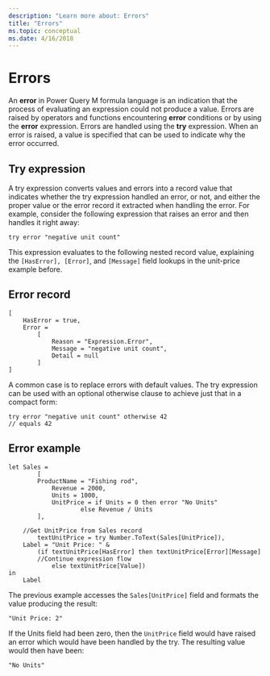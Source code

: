 ```yaml
---
description: "Learn more about: Errors"
title: "Errors"
ms.topic: conceptual
ms.date: 4/16/2018
---
```

# Errors

An **error** in Power Query M formula language is an indication that the process of evaluating an expression could not produce a value. Errors are raised by operators and functions encountering **error** conditions or by using the **error** expression. Errors are handled using the **try** expression. When an error is raised, a value is specified that can be used to indicate why the error occurred.  
  
## Try expression

A try expression converts values and errors into a record value that indicates whether the try expression handled an error, or not, and either the proper value or the error record it extracted when handling the error. For example, consider the following expression that raises an error and then handles it right away:  
  
```powerquery-m
try error "negative unit count"  
```

This expression evaluates to the following nested record value, explaining the `[HasError], [Error]`, and `[Message]` field lookups in the unit-price example before.  
  
## Error record  
  
```powerquery-m
[  
    HasError = true,  
    Error =  
        [  
            Reason = "Expression.Error",  
            Message = "negative unit count",  
            Detail = null  
        ]  
]  
```

A common case is to replace errors with default values. The try expression can be used with an optional otherwise clause to achieve just that in a compact form:  
  
```powerquery-m
try error "negative unit count" otherwise 42   
// equals 42  
```  
  
## Error example  
  
```powerquery-m
let Sales =  
        [  
        ProductName = "Fishing rod",   
            Revenue = 2000,  
            Units = 1000,  
            UnitPrice = if Units = 0 then error "No Units"  
                    else Revenue / Units  
        ],  
  
    //Get UnitPrice from Sales record  
        textUnitPrice = try Number.ToText(Sales[UnitPrice]),  
    Label = "Unit Price: " &   
        (if textUnitPrice[HasError] then textUnitPrice[Error][Message]  
        //Continue expression flow   
            else textUnitPrice[Value])  
in  
    Label  
```

The previous example accesses the `Sales[UnitPrice]` field and formats the value producing the result:  
  
```powerquery-m
"Unit Price: 2"  
```

If the Units field had been zero, then the `UnitPrice` field would have raised an error which would have been handled by the try. The resulting value would then have been:  
  
```powerquery-m
"No Units"  
```  
